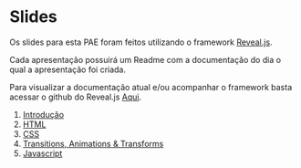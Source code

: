# Slides

Os slides para esta PAE foram feitos utilizando o framework [Reveal.js](https://revealjs.com).

Cada apresentação possuirá um Readme com a documentação do dia o qual a apresentação foi criada.

Para visualizar a documentação atual e/ou acompanhar o framework basta acessar o github do Reveal.js [Aqui](https://github.com/hakimel/reveal.js).

1. [Introdução](https://github.com/dobbinx3/maua/tree/master/pae/desenvolvimento_de_sites_responsivos_e_modernos/slides/01_introducao)
2. [HTML](https://github.com/dobbinx3/maua/tree/master/pae/desenvolvimento_de_sites_responsivos_e_modernos/slides/02_html)
3. [CSS](https://github.com/dobbinx3/maua/tree/master/pae/desenvolvimento_de_sites_responsivos_e_modernos/slides/03_css)
4. [Transitions, Animations & Transforms](https://github.com/dobbinx3/maua/tree/master/pae/desenvolvimento_de_sites_responsivos_e_modernos/slides/04_css_effects)
5. [Javascript](https://github.com/dobbinx3/maua/tree/master/pae/desenvolvimento_de_sites_responsivos_e_modernos/slides/05_javascript)
